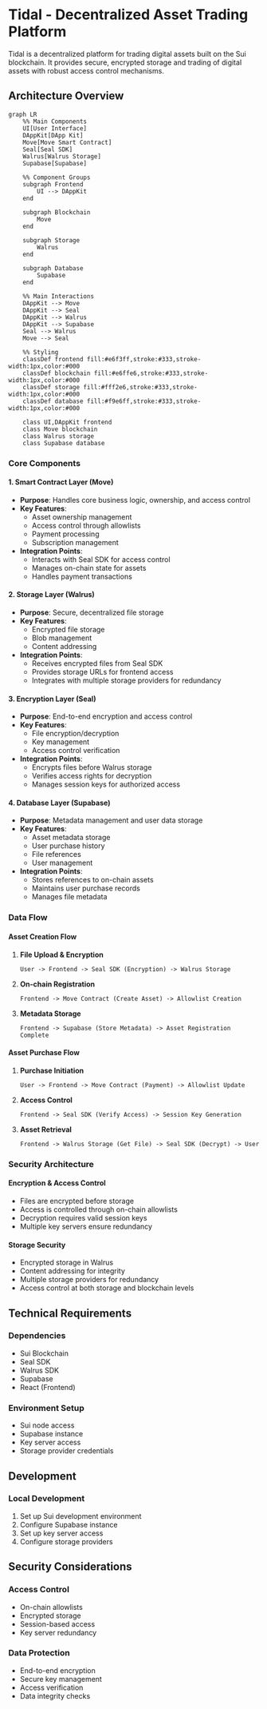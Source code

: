 # Tidal - Decentralized Asset Trading Platform

Tidal is a decentralized platform for trading digital assets built on the Sui blockchain. It provides secure, encrypted storage and trading of digital assets with robust access control mechanisms.

## Architecture Overview

```mermaid
graph LR
    %% Main Components
    UI[User Interface]
    DAppKit[DApp Kit]
    Move[Move Smart Contract]
    Seal[Seal SDK]
    Walrus[Walrus Storage]
    Supabase[Supabase]

    %% Component Groups
    subgraph Frontend
        UI --> DAppKit
    end

    subgraph Blockchain
        Move
    end

    subgraph Storage
        Walrus
    end

    subgraph Database
        Supabase
    end

    %% Main Interactions
    DAppKit --> Move
    DAppKit --> Seal
    DAppKit --> Walrus
    DAppKit --> Supabase
    Seal --> Walrus
    Move --> Seal

    %% Styling
    classDef frontend fill:#e6f3ff,stroke:#333,stroke-width:1px,color:#000
    classDef blockchain fill:#e6ffe6,stroke:#333,stroke-width:1px,color:#000
    classDef storage fill:#fff2e6,stroke:#333,stroke-width:1px,color:#000
    classDef database fill:#f9e6ff,stroke:#333,stroke-width:1px,color:#000

    class UI,DAppKit frontend
    class Move blockchain
    class Walrus storage
    class Supabase database
```

### Core Components

#### 1. Smart Contract Layer (Move)
- **Purpose**: Handles core business logic, ownership, and access control
- **Key Features**:
  - Asset ownership management
  - Access control through allowlists
  - Payment processing
  - Subscription management
- **Integration Points**:
  - Interacts with Seal SDK for access control
  - Manages on-chain state for assets
  - Handles payment transactions

#### 2. Storage Layer (Walrus)
- **Purpose**: Secure, decentralized file storage
- **Key Features**:
  - Encrypted file storage
  - Blob management
  - Content addressing
- **Integration Points**:
  - Receives encrypted files from Seal SDK
  - Provides storage URLs for frontend access
  - Integrates with multiple storage providers for redundancy

#### 3. Encryption Layer (Seal)
- **Purpose**: End-to-end encryption and access control
- **Key Features**:
  - File encryption/decryption
  - Key management
  - Access control verification
- **Integration Points**:
  - Encrypts files before Walrus storage
  - Verifies access rights for decryption
  - Manages session keys for authorized access

#### 4. Database Layer (Supabase)
- **Purpose**: Metadata management and user data storage
- **Key Features**:
  - Asset metadata storage
  - User purchase history
  - File references
  - User management
- **Integration Points**:
  - Stores references to on-chain assets
  - Maintains user purchase records
  - Manages file metadata

### Data Flow

#### Asset Creation Flow
1. **File Upload & Encryption**
   ```
   User -> Frontend -> Seal SDK (Encryption) -> Walrus Storage
   ```

2. **On-chain Registration**
   ```
   Frontend -> Move Contract (Create Asset) -> Allowlist Creation
   ```

3. **Metadata Storage**
   ```
   Frontend -> Supabase (Store Metadata) -> Asset Registration Complete
   ```

#### Asset Purchase Flow
1. **Purchase Initiation**
   ```
   User -> Frontend -> Move Contract (Payment) -> Allowlist Update
   ```

2. **Access Control**
   ```
   Frontend -> Seal SDK (Verify Access) -> Session Key Generation
   ```

3. **Asset Retrieval**
   ```
   Frontend -> Walrus Storage (Get File) -> Seal SDK (Decrypt) -> User
   ```

### Security Architecture

#### Encryption & Access Control
- Files are encrypted before storage
- Access is controlled through on-chain allowlists
- Decryption requires valid session keys
- Multiple key servers ensure redundancy

#### Storage Security
- Encrypted storage in Walrus
- Content addressing for integrity
- Multiple storage providers for redundancy
- Access control at both storage and blockchain levels


## Technical Requirements

### Dependencies
- Sui Blockchain
- Seal SDK
- Walrus SDK
- Supabase
- React (Frontend)

### Environment Setup
- Sui node access
- Supabase instance
- Key server access
- Storage provider credentials

## Development

### Local Development
1. Set up Sui development environment
2. Configure Supabase instance
3. Set up key server access
4. Configure storage providers


## Security Considerations

### Access Control
- On-chain allowlists
- Encrypted storage
- Session-based access
- Key server redundancy

### Data Protection
- End-to-end encryption
- Secure key management
- Access verification
- Data integrity checks
